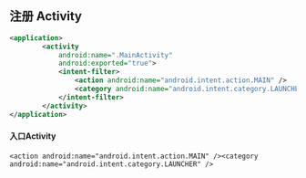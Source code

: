 
## 注册 Activity

```xml
<application>
        <activity
            android:name=".MainActivity"
            android:exported="true">
            <intent-filter>
                <action android:name="android.intent.action.MAIN" />
                <category android:name="android.intent.category.LAUNCHER" />
            </intent-filter>
        </activity>
</application>

```

#### 入口Activity

`<action android:name="android.intent.action.MAIN" /><category android:name="android.intent.category.LAUNCHER" />`